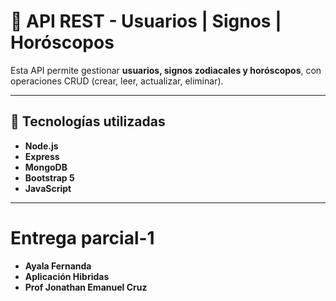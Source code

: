 # 🌌 API REST - Usuarios | Signos | Horóscopos

Esta API permite gestionar **usuarios, signos zodiacales y horóscopos**, con operaciones CRUD (crear, leer, actualizar, eliminar).

---

## 📌 Tecnologías utilizadas
- **Node.js**
- **Express**
- **MongoDB**
- **Bootstrap 5**
- **JavaScript**

---

# Entrega parcial-1
- **Ayala Fernanda**
- **Aplicación Hibridas**
- **Prof Jonathan Emanuel Cruz**
  



